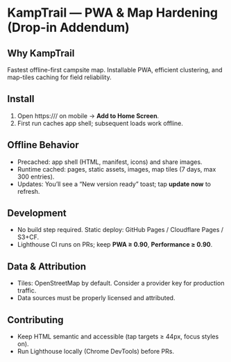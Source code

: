 # KampTrail — PWA & Map Hardening (Drop-in Addendum)

## Why KampTrail
Fastest offline-first campsite map. Installable PWA, efficient clustering, and map-tiles caching for field reliability.

## Install
1) Open https://<your-domain>/ on mobile → **Add to Home Screen**.  
2) First run caches app shell; subsequent loads work offline.

## Offline Behavior
- Precached: app shell (HTML, manifest, icons) and share images.  
- Runtime cached: pages, static assets, images, map tiles (7 days, max 300 entries).  
- Updates: You’ll see a “New version ready” toast; tap **update now** to refresh.

## Development
- No build step required. Static deploy: GitHub Pages / Cloudflare Pages / S3+CF.
- Lighthouse CI runs on PRs; keep **PWA ≥ 0.90**, **Performance ≥ 0.90**.

## Data & Attribution
- Tiles: OpenStreetMap by default. Consider a provider key for production traffic.
- Data sources must be properly licensed and attributed.

## Contributing
- Keep HTML semantic and accessible (tap targets ≥ 44px, focus styles on).
- Run Lighthouse locally (Chrome DevTools) before PRs.
